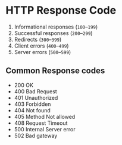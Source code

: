 # HTTP Response Code

1. Informational responses (`100`–`199`)
2. Successful responses (`200`–`299`)
3. Redirects (`300`–`399`)
4. Client errors (`400`–`499`)
5. Server errors (`500`–`599`)

## Common Response codes

- 200 OK
- 400 Bad Request
- 401 Unauthorized
- 403 Forbidden
- 404 Not found
- 405 Method Not allowed
- 408 Request Timeout
- 500 Internal Server error
- 502 Bad gateway
